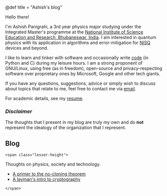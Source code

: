 @def title = "Ashish's blog"

Hello there!

I'm Ashish Panigrahi, a 3rd year physics major studying under the Integrated Master's programme at the [National Institute of Science Education and Research, Bhubaneswar, India](https://www.niser.ac.in). I am interested in quantum physics with its application in algorithms and error-mitigation for [NISQ](https://arxiv.org/abs/1801.00862) devices and beyond.

I like to learn and tinker with software and occasionally write [code](https://github.com/paniash) (in Python and C) during my leisure hours. I am a strong proponent of GNU/Linux, using free (as in freedom), open-source and privacy-respecting software over proprietary ones by Microsoft, Google and other tech giants.

If you have any questions, suggestions, advice or simply wish to discuss about topics that relate to me, feel free to contact me via [email](mailto:ashish.panigrahi@niser.ac.in).

For academic details, see my [resume](assets/files/cv.pdf).

### *Disclaimer*
The thoughts that I present in my blog are truly my own and do **not** represent the idealogy of the organization that I represent.

## Blog

~~~
<span class="lesser-height">
~~~

Thoughts on physics, society and technology.

- [A primer to the no-cloning theorem](/blog/no-cloning-theorem/)
- [A layman's intro to cryptography](/blog/cryptography-intro/)

~~~
</span>
~~~
